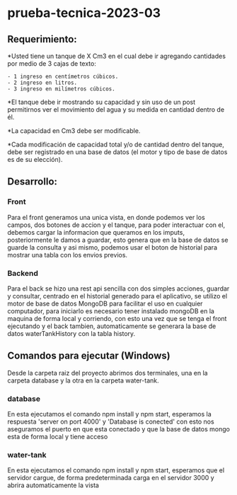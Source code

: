 # prueba-tecnica-2023-03

## Requerimiento:
*Usted tiene un tanque de X Cm3 en el cual debe ir agregando cantidades por medio
de 3 cajas de texto:

    - 1 ingreso en centímetros cúbicos.
    - 2 ingreso en litros.
    - 3 ingreso en milímetros cúbicos.

*El tanque debe ir mostrando su capacidad y sin uso de un post permitirnos ver el
movimiento del agua y su medida en cantidad dentro de él.

*La capacidad en Cm3 debe ser modificable.

*Cada modificación de capacidad total y/o de cantidad dentro del tanque, debe ser
registrado en una base de datos (el motor y tipo de base de datos es de su elección).

## Desarrollo: 

### Front

Para el front generamos una unica vista, en donde podemos ver los campos, dos botones de accion y el tanque, para poder interactuar con el, debemos cargar la informacion que queramos en los imputs, posteriormente le damos a guardar, esto genera que en la base de datos se guarde la consulta y asi mismo, podemos usar el boton de historial para mostrar una tabla con los envios previos.

### Backend

Para el back se hizo una rest api sencilla con dos simples acciones, guardar y consultar, centrado en el historial generado para el aplicativo, se utilizo el motor de base de datos MongoDB para facilitar el uso en cualquier computador, para iniciarlo es necesario tener instalado mongoDB en la maquina de forma local y corriendo, con esto una vez que se tenga el front ejecutando y el back tambien, automaticamente se generara la base de datos waterTankHistory con la tabla history.

## Comandos para ejecutar (Windows)

Desde la carpeta raiz del proyecto abrimos dos terminales, una en la carpeta database y la otra en la carpeta water-tank. 

### database
En esta ejecutamos el comando npm install y npm start, esperamos la respuesta 'server on port 4000' y 'Database is conected' con esto nos aseguramos el puerto en que esta conectado y que la base de datos mongo esta de forma local y tiene acceso

### water-tank
En esta ejecutamos el comando npm install y npm start, esperamos que el servidor cargue, de forma predeterminada carga en el servidor 3000 y abrira automaticamente la vista 



